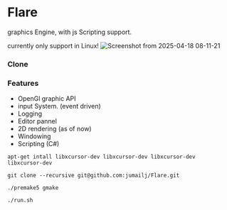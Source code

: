 # Flare
graphics Engine, with js Scripting support.

currently only support in Linux!
![Screenshot from 2025-04-18 08-11-21](https://github.com/user-attachments/assets/40dcebc8-4587-4bb9-a4ee-baa8416655c1)
### Clone

### Features  
- OpenGl graphic API
- input System. (event driven)
- Logging
- Editor pannel
- 2D rendering (as of now)
- Windowing
- Scripting (C#)

```
apt-get intall libxcursor-dev libxcursor-dev libxcursor-dev libxcursor-dev
```
```
git clone --recursive git@github.com:jumailj/Flare.git
```
```
./premake5 gmake
```
```
./run.sh
```

